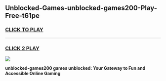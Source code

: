 
## Unblocked-Games-unblocked-games200-Play-Free-t61pe
<h3>
<a href="https://premium76.site?title=unblocked-games200&ref=18A1">CLICK TO PLAY</a></h3>
<hr>

<h3>
<a href="https://premium76.site?title=unblocked-games200&ref=18A1">CLICK 2 PLAY</a>
  
</h3>

<a href="https://premium76.site?title=unblocked-games200&ref=18A1"><img src="https://clearcache.store/games.png"></a>


**unblocked-games200 games unblocked: Your Gateway to Fun and Accessible Online Gaming**
